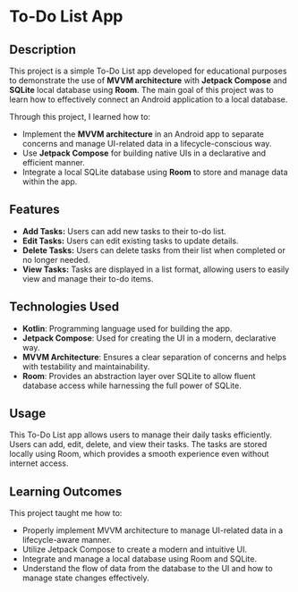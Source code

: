 # To-Do List App

## Description
This project is a simple To-Do List app developed for educational purposes to demonstrate the use of **MVVM architecture** with **Jetpack Compose** and **SQLite** local database using **Room**. The main goal of this project was to learn how to effectively connect an Android application to a local database.

Through this project, I learned how to:
- Implement the **MVVM architecture** in an Android app to separate concerns and manage UI-related data in a lifecycle-conscious way.
- Use **Jetpack Compose** for building native UIs in a declarative and efficient manner.
- Integrate a local SQLite database using **Room** to store and manage data within the app.

## Features

- **Add Tasks:** Users can add new tasks to their to-do list.
- **Edit Tasks:** Users can edit existing tasks to update details.
- **Delete Tasks:** Users can delete tasks from their list when completed or no longer needed.
- **View Tasks:** Tasks are displayed in a list format, allowing users to easily view and manage their to-do items.

## Technologies Used

- **Kotlin**: Programming language used for building the app.
- **Jetpack Compose**: Used for creating the UI in a modern, declarative way.
- **MVVM Architecture**: Ensures a clear separation of concerns and helps with testability and maintainability.
- **Room**: Provides an abstraction layer over SQLite to allow fluent database access while harnessing the full power of SQLite.

## Usage
This To-Do List app allows users to manage their daily tasks efficiently. Users can add, edit, delete, and view their tasks. The tasks are stored locally using Room, which provides a smooth experience even without internet access.

## Learning Outcomes
This project taught me how to:
- Properly implement MVVM architecture to manage UI-related data in a lifecycle-aware manner.
- Utilize Jetpack Compose to create a modern and intuitive UI.
- Integrate and manage a local database using Room and SQLite.
- Understand the flow of data from the database to the UI and how to manage state changes effectively.
